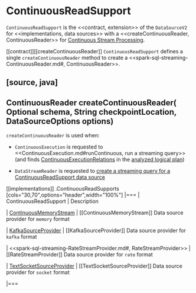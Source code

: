 # ContinuousReadSupport

`ContinuousReadSupport` is the <<contract, extension>> of the `DataSourceV2` for <<implementations, data sources>> with a <<createContinuousReader, ContinuousReader>> for [Continuous Stream Processing](continuous-stream-processing.md).

[[contract]][[createContinuousReader]]
`ContinuousReadSupport` defines a single `createContinuousReader` method to create a <<spark-sql-streaming-ContinuousReader.md#, ContinuousReader>>.

[source, java]
----
ContinuousReader createContinuousReader(
  Optional<StructType> schema,
  String checkpointLocation,
  DataSourceOptions options)
----

`createContinuousReader` is used when:

* `ContinuousExecution` is requested to <<ContinuousExecution.md#runContinuous, run a streaming query>> (and finds [ContinuousExecutionRelations](ContinuousExecutionRelation.md) in the [analyzed logical plan](ContinuousExecution.md#logicalPlan))

* `DataStreamReader` is requested to [create a streaming query for a ContinuousReadSupport data source](DataStreamReader.md#load)

[[implementations]]
.ContinuousReadSupports
[cols="30,70",options="header",width="100%"]
|===
| ContinuousReadSupport
| Description

| [ContinuousMemoryStream](datasources/memory/ContinuousMemoryStream.md)
| [[ContinuousMemoryStream]] Data source provider for `memory` format

| [KafkaSourceProvider](datasources/kafka/KafkaSourceProvider.md)
| [[KafkaSourceProvider]] Data source provider for `kafka` format

| <<spark-sql-streaming-RateStreamProvider.md#, RateStreamProvider>>
| [[RateStreamProvider]] Data source provider for `rate` format

| [TextSocketSourceProvider](datasources/socket/TextSocketSourceProvider.md)
| [[TextSocketSourceProvider]] Data source provider for `socket` format

|===
